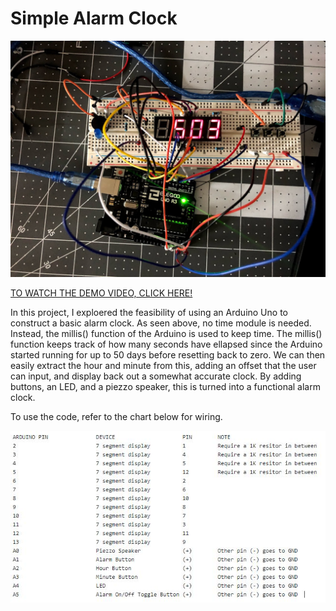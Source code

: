 # Simple Alarm Clock

![image](https://github.com/lhiep/alarm-clock/blob/master/IMG_2947.jpg)

[TO WATCH THE DEMO VIDEO, CLICK HERE!](https://www.youtube.com/watch?v=hrCGJ-lAgcM)

In this project, I exploered the feasibility of using an Arduino Uno to construct a basic alarm clock. As seen above, no time module is needed. Instead, the millis() function of the Arduino is used to keep time. The millis() function keeps track of how many seconds have ellapsed since the Arduino started running for up to 50 days before resetting back to zero. We can then easily extract the hour and minute from this, adding an offset that the user can input, and display back out a somewhat accurate clock. By adding buttons, an LED, and a piezzo speaker, this is turned into a functional alarm clock.

To use the code, refer to the chart below for wiring.

![chart](https://github.com/lhiep/alarm-clock/blob/master/Capture.JPG?raw=true)
